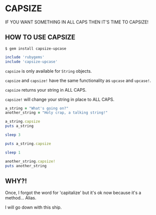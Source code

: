 # CAPSIZE

IF YOU WANT SOMETHING IN ALL CAPS THEN IT'S TIME TO CAPSIZE!

## HOW TO USE CAPSIZE

`$ gem install capsize-upcase`

```ruby
include 'rubygems'
include 'capsize-upcase'
```

`capsize` is only available for `String` objects.

`capsize` and `capsize!` have the same functionality as `upcase` and `upcase!`.

`capsize` returns your string in ALL CAPS.

`capsize!` will change your string in place to ALL CAPS.

```ruby
a_string = "What's going on?"
another_string = "Holy crap, a talking string!"

a_string.capsize
puts a_string

sleep 3

puts a_string.capsize

sleep 1

another_string.capsize!
puts another_string
```

## WHY?!

Once, I forgot the word for 'capitalize' but it's ok now because it's a method... Alias.

I will go down with this ship.